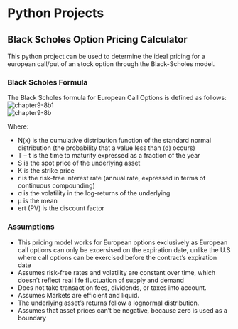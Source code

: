 # Python Projects
## Black Scholes Option Pricing Calculator ##
This python project can be used to determine the ideal pricing for a european call/put of an stock option through the Black-Scholes model.

### Black Scholes Formula ###
The Black Scholes formula for European Call Options is defined as follows:
<br>
![chapter9-8b1](https://user-images.githubusercontent.com/48498666/158127746-1463646d-a923-4f30-b0fe-b7af53b6f913.jpg)
<br>
![chapter9-8b](https://user-images.githubusercontent.com/48498666/158128832-cd739922-930f-4b40-8a74-b5aa64f7ebef.jpg)

Where:
- N(x) is the cumulative distribution function of the standard normal distribution (the probability that a value less than (d) occurs)
- T – t is the time to maturity expressed as a fraction of the year
- S is the spot price of the underlying asset
- K is the strike price
- r is the risk-free interest rate (annual rate, expressed in terms of continuous compounding)
- σ is the volatility in the log-returns of the underlying
- μ is the mean
- ert (PV) is the discount factor

### Assumptions ###
- This pricing model works for European options exclusively as European call options can only be excersised on the expiration date, unlike the U.S where call options can be exercised before the contract’s expiration date
- Assumes risk-free rates and volatility are constant over time, which doesn’t reflect real life fluctuation of supply and demand
- Does not take transaction fees, dividends, or taxes into account.
- Assumes Markets are efficient and liquid.
- The underlying asset’s returns follow a lognormal distribution.
- Assumes that asset prices can’t be negative, because zero is used as a boundary
